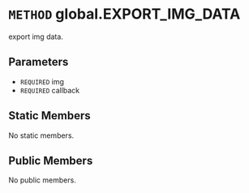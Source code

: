 # `METHOD` global.EXPORT_IMG_DATA
export img data.

## Parameters
* `REQUIRED` img 
* `REQUIRED` callback 

## Static Members
No static members.

## Public Members
No public members.
